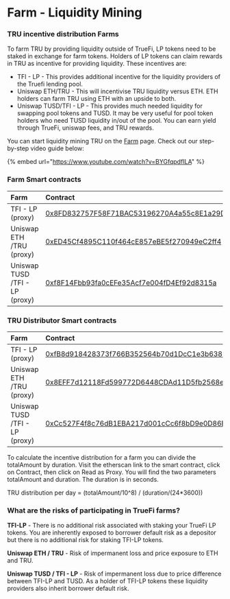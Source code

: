 # Farm - Liquidity Mining

### TRU incentive distribution Farms <a id="what-are-the-incentives-for-liquidity-mining-tru"></a>

To farm TRU by providing liquidity outside of TrueFi, LP tokens need to be staked in exchange for farm tokens. Holders of LP tokens can claim rewards in TRU as incentive for providing liquidity. These incentives are:

* TFI - LP - This provides additional incentive for the liquidity providers of the Truefi lending pool.
* Uniswap ETH/TRU - This will incentivise TRU liquidity versus ETH. ETH holders can farm TRU using ETH with an upside to both.
* Uniswap TUSD/TFI - LP - This provides much needed liquidity for swapping pool tokens and TUSD. It may be very useful for pool token holders who need TUSD liquidity in/out of the pool. You can earn yield through TrueFi, uniswap fees, and TRU rewards.

You can start liquidity mining TRU on the [Farm](https://app.truefi.io/farm) page. Check out our step-by-step video guide below:

{% embed url="https://www.youtube.com/watch?v=BYGfqpdfILA" %}

### Farm Smart contracts

| Farm | Contract |
| :--- | :--- |
| TFI - LP \(proxy\) | [0x8FD832757F58F71BAC53196270A4a55c8E1a29D9](https://etherscan.io/address/0x8FD832757F58F71BAC53196270A4a55c8E1a29D9) |
| Uniswap ETH /TRU \(proxy\) | [0xED45Cf4895C110f464cE857eBE5f270949eC2ff4](https://etherscan.io/address/0xED45Cf4895C110f464cE857eBE5f270949eC2ff4) |
| Uniswap TUSD /TFI - LP \(proxy\) | [0xf8F14Fbb93fa0cEFe35Acf7e004fD4Ef92d8315a](https://etherscan.io/address/0xf8F14Fbb93fa0cEFe35Acf7e004fD4Ef92d8315a) |

### TRU Distributor Smart contracts

| Farm | Contract |
| :--- | :--- |
| TFI - LP \(proxy\) | [0xfB8d918428373f766B352564b70d1DcC1e3b6383](https://etherscan.io/address/0xfB8d918428373f766B352564b70d1DcC1e3b6383) |
| Uniswap ETH /TRU \(proxy\) | [0x8EFF7d12118Fd599772D6448CDAd11D5fb2568e0](https://etherscan.io/address/0x8EFF7d12118Fd599772D6448CDAd11D5fb2568e0) |
| Uniswap TUSD /TFI - LP \(proxy\) | [0xCc527F4f8c76dB1EBA217d001cCc6f8bD9e0D86E](https://etherscan.io/address/0xCc527F4f8c76dB1EBA217d001cCc6f8bD9e0D86E) |

To calculate the incentive distribution for a farm you can divide the totalAmount by duration. Visit the etherscan link to the smart contract, click on Contract, then click on Read as Proxy. You will find the two parameters totalAmount and duration. The duration is in seconds.

TRU distribution per day = \(totalAmount/10^8\) / \(duration/\(24\*3600\)\)

### What are the risks of participating in TrueFi farms? <a id="what-is-the-distribution-schedule-of-tru-for-liquidity-providers"></a>

**TFI-LP** - There is no additional risk associated with staking your TrueFi LP tokens. You are inherently exposed to borrower default risk as a depositor but there is no additional risk for staking TFI-LP tokens.  
  
**Uniswap ETH / TRU** - Risk of impermanent loss and price exposure to ETH and TRU.  
  
**Uniswap TUSD / TFI - LP** - Risk of impermanent loss due to price difference between TFI-LP and TUSD. As a holder of TFI-LP tokens these liquidity providers also inherit borrower default risk.

